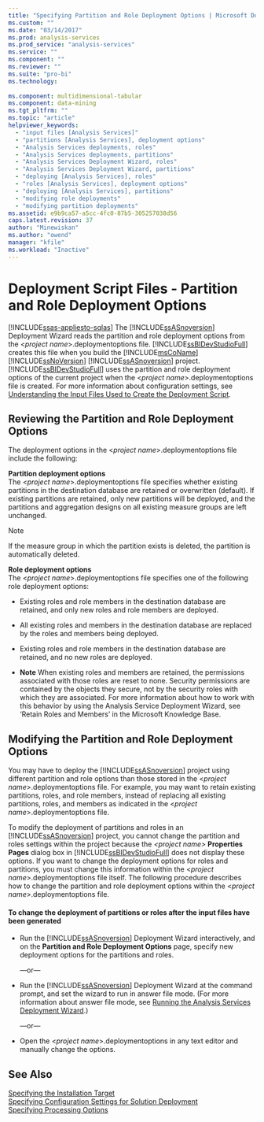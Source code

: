 ```yaml
---
title: "Specifying Partition and Role Deployment Options | Microsoft Docs"
ms.custom: ""
ms.date: "03/14/2017"
ms.prod: analysis-services
ms.prod_service: "analysis-services"
ms.service: ""
ms.component: ""
ms.reviewer: ""
ms.suite: "pro-bi"
ms.technology: 
  
ms.component: multidimensional-tabular
ms.component: data-mining
ms.tgt_pltfrm: ""
ms.topic: "article"
helpviewer_keywords: 
  - "input files [Analysis Services]"
  - "partitions [Analysis Services], deployment options"
  - "Analysis Services deployments, roles"
  - "Analysis Services deployments, partitions"
  - "Analysis Services Deployment Wizard, roles"
  - "Analysis Services Deployment Wizard, partitions"
  - "deploying [Analysis Services], roles"
  - "roles [Analysis Services], deployment options"
  - "deploying [Analysis Services], partitions"
  - "modifying role deployments"
  - "modifying partition deployments"
ms.assetid: e9b9ca57-a5cc-4fc0-87b5-305257038d56
caps.latest.revision: 37
author: "Minewiskan"
ms.author: "owend"
manager: "kfile"
ms.workload: "Inactive"
---
```

# Deployment Script Files - Partition and Role Deployment Options
[!INCLUDE[ssas-appliesto-sqlas](../../includes/ssas-appliesto-sqlas.md)]
  The [!INCLUDE[ssASnoversion](../../includes/ssasnoversion-md.md)] Deployment Wizard reads the partition and role deployment options from the \<*project name*>.deploymentoptions file. [!INCLUDE[ssBIDevStudioFull](../../includes/ssbidevstudiofull-md.md)] creates this file when you build the [!INCLUDE[msCoName](../../includes/msconame-md.md)] [!INCLUDE[ssNoVersion](../../includes/ssnoversion-md.md)] [!INCLUDE[ssASnoversion](../../includes/ssasnoversion-md.md)] project. [!INCLUDE[ssBIDevStudioFull](../../includes/ssbidevstudiofull-md.md)] uses the partition and role deployment options of the current project when the \<*project name*>.deploymentoptions file is created. For more information about configuration settings, see [Understanding the Input Files Used to Create the Deployment Script](../../analysis-services/multidimensional-models/deployment-script-files-input-used-to-create-deployment-script.md).  
  
## Reviewing the Partition and Role Deployment Options  
 The deployment options in the \<*project name*>.deploymentoptions file include the following:  
  
 **Partition deployment options**  
 The \<*project name*>.deploymentoptions file specifies whether existing partitions in the destination database are retained or overwritten (default). If existing partitions are retained, only new partitions will be deployed, and the partitions and aggregation designs on all existing measure groups are left unchanged.  
  
> [!NOTE]  
>  If the measure group in which the partition exists is deleted, the partition is automatically deleted.  
  
 **Role deployment options**  
 The \<*project name*>.deploymentoptions file specifies one of the following role deployment options:  
  
-   Existing roles and role members in the destination database are retained, and only new roles and role members are deployed.  
  
-   All existing roles and members in the destination database are replaced by the roles and members being deployed.  
  
-   Existing roles and role members in the destination database are retained, and no new roles are deployed.  
  
-   **Note** When existing roles and members are retained, the permissions associated with those roles are reset to none. Security permissions are contained by the objects they secure, not by the security roles with which they are associated. For more information about how to work with this behavior by using the Analysis Service Deployment Wizard, see ‘Retain Roles and Members’ in the Microsoft Knowledge Base.  
  
## Modifying the Partition and Role Deployment Options  
 You may have to deploy the [!INCLUDE[ssASnoversion](../../includes/ssasnoversion-md.md)] project using different partition and role options than those stored in the \<*project name*>.deploymentoptions file. For example, you may want to retain existing partitions, roles, and role members, instead of replacing all existing partitions, roles, and members as indicated in the \<*project name*>.deploymentoptions file.  
  
 To modify the deployment of partitions and roles in an [!INCLUDE[ssASnoversion](../../includes/ssasnoversion-md.md)] project, you cannot change the partition and roles settings within the project because the *\<project name>* **Properties Pages** dialog box in [!INCLUDE[ssBIDevStudioFull](../../includes/ssbidevstudiofull-md.md)] does not display these options. If you want to change the deployment options for roles and partitions, you must change this information within the \<*project name*>.deploymentoptions file itself. The following procedure describes how to change the partition and role deployment options within the \<*project name*>.deploymentoptions file.  
  
#### To change the deployment of partitions or roles after the input files have been generated  
  
-   Run the [!INCLUDE[ssASnoversion](../../includes/ssasnoversion-md.md)] Deployment Wizard interactively, and on the **Partition and Role Deployment Options** page, specify new deployment options for the partitions and roles.  
  
     —or—  
  
-   Run the [!INCLUDE[ssASnoversion](../../includes/ssasnoversion-md.md)] Deployment Wizard at the command prompt, and set the wizard to run in answer file mode. (For more information about answer file mode, see [Running the Analysis Services Deployment Wizard](../../analysis-services/multidimensional-models/running-the-analysis-services-deployment-wizard.md).)  
  
     —or—  
  
-   Open the \<*project name*>.deploymentoptions in any text editor and manually change the options.  
  
## See Also  
 [Specifying the Installation Target](../../analysis-services/multidimensional-models/deployment-script-files-specifying-the-installation-target.md)   
 [Specifying Configuration Settings for Solution Deployment](../../analysis-services/multidimensional-models/deployment-script-files-solution-deployment-config-settings.md)   
 [Specifying Processing Options](../../analysis-services/multidimensional-models/deployment-script-files-specifying-processing-options.md)  
  
  
